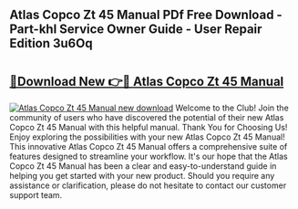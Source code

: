 ## Atlas Copco Zt 45 Manual PDf Free Download - Part-khl Service Owner Guide - User Repair Edition 3u6Oq

# <h2><a href="http://bc96205.oget.top/?id=Atlas+Copco+Zt+45+Manual">🔗Download New 👉🔴 Atlas Copco Zt 45 Manual</a></h2>

[![Atlas Copco Zt 45 Manual new download](https://i.imgur.com/5g1atiW.png)](http://bc96205.oget.top/?id=Atlas+Copco+Zt+45+Manual)
Welcome to the Club! Join the community of users who have discovered the potential of their new Atlas Copco Zt 45 Manual with this helpful manual. Thank You for Choosing Us! Enjoy exploring the possibilities with your new Atlas Copco Zt 45 Manual! This innovative Atlas Copco Zt 45 Manual offers a comprehensive suite of features designed to streamline your workflow. It's our hope that the Atlas Copco Zt 45 Manual has been a clear and easy-to-understand guide in helping you get started with your new product. Should you require any assistance or clarification, please do not hesitate to contact our customer support team.
